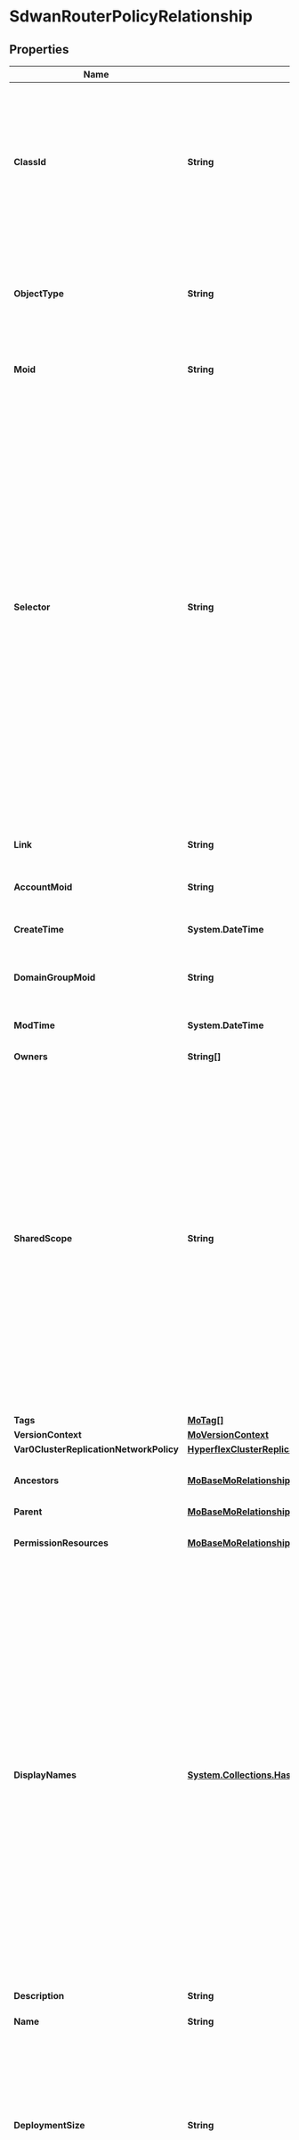 # SdwanRouterPolicyRelationship
## Properties

Name | Type | Description | Notes
------------ | ------------- | ------------- | -------------
**ClassId** | **String** | The fully-qualified name of the instantiated, concrete type. This property is used as a discriminator to identify the type of the payload when marshaling and unmarshaling data. | [default to "sdwan.RouterPolicy"]
**ObjectType** | **String** | The fully-qualified name of the instantiated, concrete type. The value should be the same as the &#39;ClassId&#39; property. | [default to "sdwan.RouterPolicy"]
**Moid** | **String** | The unique identifier of this Managed Object instance. | [optional] 
**Selector** | **String** | An OData $filter expression which describes the REST resource to be referenced. This field may be set instead of &#39;moid&#39; by clients. 1. If &#39;moid&#39; is set this field is ignored. 1. If &#39;selector&#39; is set and &#39;moid&#39; is empty/absent from the request, Intersight determines the Moid of the resource matching the filter expression and populates it in the MoRef that is part of the object instance being inserted/updated to fulfill the REST request. An error is returned if the filter matches zero or more than one REST resource. An example filter string is: Serial eq &#39;3AA8B7T11&#39;. | [optional] [readonly] 
**Link** | **String** | A URL to an instance of the &#39;mo.MoRef&#39; class. | [optional] 
**AccountMoid** | **String** | The Account ID for this managed object. | [optional] [readonly] 
**CreateTime** | **System.DateTime** | The time when this managed object was created. | [optional] [readonly] 
**DomainGroupMoid** | **String** | The DomainGroup ID for this managed object. | [optional] [readonly] 
**ModTime** | **System.DateTime** | The time when this managed object was last modified. | [optional] [readonly] 
**Owners** | **String[]** |  | [optional] 
**SharedScope** | **String** | Intersight provides pre-built workflows, tasks and policies to end users through global catalogs. Objects that are made available through global catalogs are said to have a &#39;shared&#39; ownership. Shared objects are either made globally available to all end users or restricted to end users based on their license entitlement. Users can use this property to differentiate the scope (global or a specific license tier) to which a shared MO belongs. | [optional] [readonly] 
**Tags** | [**MoTag[]**](MoTag.md) |  | [optional] 
**VersionContext** | [**MoVersionContext**](MoVersionContext.md) |  | [optional] 
**Var0ClusterReplicationNetworkPolicy** | [**HyperflexClusterReplicationNetworkPolicyRelationship**](HyperflexClusterReplicationNetworkPolicyRelationship.md) |  | [optional] 
**Ancestors** | [**MoBaseMoRelationship[]**](MoBaseMoRelationship.md) | An array of relationships to moBaseMo resources. | [optional] [readonly] 
**Parent** | [**MoBaseMoRelationship**](MoBaseMoRelationship.md) |  | [optional] 
**PermissionResources** | [**MoBaseMoRelationship[]**](MoBaseMoRelationship.md) | An array of relationships to moBaseMo resources. | [optional] [readonly] 
**DisplayNames** | [**System.Collections.Hashtable**](Array.md) | A set of display names for the MO resource. These names are calculated based on other properties of the MO and potentially properties of Ancestor MOs. Displaynames are intended as a way to provide a normalized user appropriate name for an MO, especially for MOs which do not have a &#39;Name&#39; property, which is the case for much of the inventory discovered from managed targets. There are a limited number of keys, currently &#39;short&#39; and &#39;hierarchical&#39;. The value is an array and clients should use the first element of the array. | [optional] [readonly] 
**Description** | **String** | Description of the policy. | [optional] 
**Name** | **String** | Name of the concrete policy. | [optional] 
**DeploymentSize** | **String** | Scale of the SD-WAN router virtual machine deployment. * &#x60;Typical&#x60; - Typical deployment configuration with 4 vCPUs and 4GB RAM. * &#x60;Minimal&#x60; - Minimal deployment configuration with 2 vCPUs and 4GB RAM. | [optional] [default to "Typical"]
**WanCount** | **Int64** | Number of WAN connections across the SD-WAN site. | [optional] [default to 2]
**WanTerminationType** | **String** | Defines if the WAN networks are singly or dually terminated. Dually terminated WANs are configured on all the SD-WAN routers. Singly terminated WANs are configured only on one of the SD-WAN routers. * &#x60;Single&#x60; - Singly terminated WANs ar evenly distributed across SD-WAN router nodes. A given WAN connection is available only on one of the router nodes. * &#x60;Dual&#x60; - Dually terminated WANs are configured on all the SD-WAN routers. A given WAN connection is available on multiple router nodes. | [optional] [default to "Single"]
**Organization** | [**OrganizationOrganizationRelationship**](OrganizationOrganizationRelationship.md) |  | [optional] 
**Profiles** | [**SdwanProfileRelationship[]**](SdwanProfileRelationship.md) | An array of relationships to sdwanProfile resources. | [optional] 
**SolutionImage** | [**SoftwareSolutionDistributableRelationship**](SoftwareSolutionDistributableRelationship.md) |  | [optional] 

## Examples

- Prepare the resource
```powershell
$SdwanRouterPolicyRelationship = Initialize-IntersightSdwanRouterPolicyRelationship  -ClassId null `
 -ObjectType null `
 -Moid null `
 -Selector null `
 -Link null `
 -AccountMoid null `
 -CreateTime null `
 -DomainGroupMoid null `
 -ModTime null `
 -Owners null `
 -SharedScope null `
 -Tags null `
 -VersionContext null `
 -Var0ClusterReplicationNetworkPolicy null `
 -Ancestors null `
 -Parent null `
 -PermissionResources null `
 -DisplayNames null `
 -Description null `
 -Name null `
 -DeploymentSize null `
 -WanCount null `
 -WanTerminationType null `
 -Organization null `
 -Profiles null `
 -SolutionImage null
```

- Convert the resource to JSON
```powershell
$SdwanRouterPolicyRelationship | ConvertTo-JSON
```

[[Back to Model list]](../README.md#documentation-for-models) [[Back to API list]](../README.md#documentation-for-api-endpoints) [[Back to README]](../README.md)

